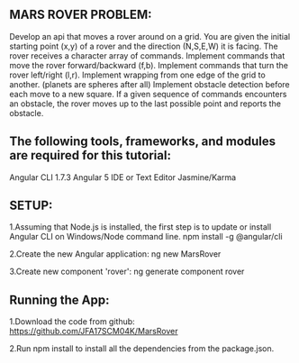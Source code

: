 MARS ROVER PROBLEM: 
-------------------
Develop an api that moves a rover around on a grid.
You are given the initial starting point (x,y) of a rover and the direction (N,S,E,W) it is facing.
The rover receives a character array of commands.
Implement commands that move the rover forward/backward (f,b).
Implement commands that turn the rover left/right (l,r).
Implement wrapping from one edge of the grid to another. (planets are spheres after all)
Implement obstacle detection before each move to a new square. If a given sequence of commands encounters an obstacle, the rover moves up to the last possible point and reports the obstacle. 

The following tools, frameworks, and modules are required for this tutorial:
-----------------------------------------------------------------------------

Angular CLI 1.7.3
Angular 5
IDE or Text Editor
Jasmine/Karma

SETUP:
---------------------
1.Assuming that Node.js is installed, the first step is to update or install Angular CLI on Windows/Node command line.
npm install -g @angular/cli

2.Create the new Angular application:
ng new MarsRover

3.Create new component 'rover':
ng generate component rover



Running the App:
----------------
1.Download the code from github:
  https://github.com/JFA17SCM04K/MarsRover
  
2.Run npm install to install all the dependencies from the package.json.

